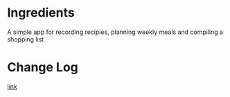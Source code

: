 # Ingredients

A simple app for recording recipies, planning weekly meals and compiling a shopping list

# Change Log

[link](./docs/CHANGELOG.md)